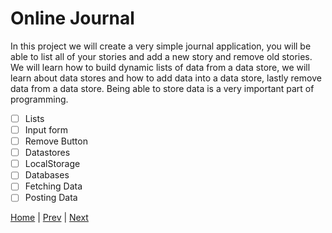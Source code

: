 # Online Journal

In this project we will create a very simple journal application, you will be able to list all of your stories and add a new story and remove old stories. We will learn how to build dynamic lists of data from a data store, we will learn about data stores and how to add data into a data store, lastly remove data from a data store. Being able to store data is a very important part of programming.

- [ ] Lists
- [ ] Input form
- [ ] Remove Button
- [ ] Datastores
- [ ] LocalStorage
- [ ] Databases
- [ ] Fetching Data
- [ ] Posting Data

[Home](/) | [Prev](/calculator) | [Next](/snake-game)
